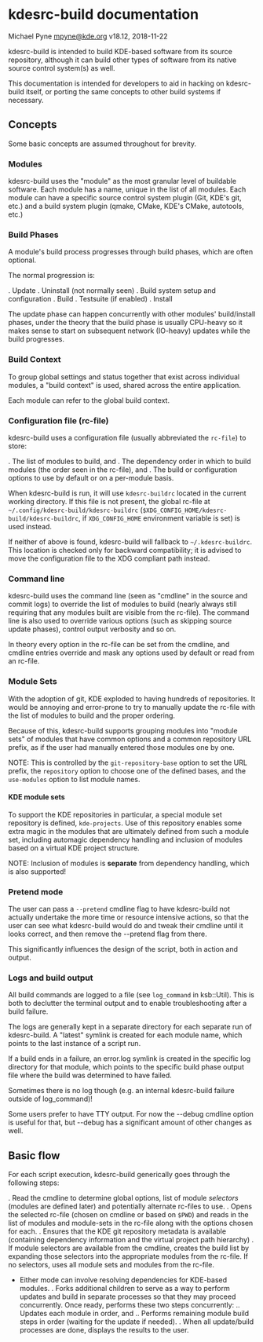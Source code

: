 <!--
SPDX-FileCopyrightText: 2018 Michael Pyne <mpyne@kde.org>
SPDX-License-Identifier: CC-BY-4.0
-->

# kdesrc-build documentation

Michael Pyne <mpyne@kde.org>
v18.12, 2018-11-22

kdesrc-build is intended to build KDE-based software from its source repository, although it can build
other types of software from its native source control system(s) as well.

This documentation is intended for developers to aid in hacking on kdesrc-build itself, or porting the same concepts
to other build systems if necessary.

## Concepts

Some basic concepts are assumed throughout for brevity.

### Modules

kdesrc-build uses the "module" as the most granular level of buildable
software. Each module has a name, unique in the list of all modules.
Each module can have a specific source control system plugin (Git,
KDE's git, etc.) and a build system plugin (qmake, CMake, KDE's
CMake, autotools, etc.)

### Build Phases

A module's build process progresses through build phases, which are often
optional.

The normal progression is:

. Update
. Uninstall (not normally seen)
. Build system setup and configuration
. Build
. Testsuite (if enabled)
. Install

The update phase can happen concurrently with other modules' build/install
phases, under the theory that the build phase is usually CPU-heavy so it makes
sense to start on subsequent network (IO-heavy) updates while the build
progresses.

### Build Context

To group global settings and status together that exist across individual
modules, a "build context" is used, shared across the entire application.

Each module can refer to the global build context.

### Configuration file (rc-file)

kdesrc-build uses a configuration file (usually abbreviated the `rc-file`) to
store:

. The list of modules to build, and
. The dependency order in which to build modules (the order seen in the rc-file), and
. The build or configuration options to use by default or on a per-module
basis.

When kdesrc-build is run, it will use `kdesrc-buildrc` located in the current
working directory. If this file is not present, the global rc-file at
`~/.config/kdesrc-build/kdesrc-buildrc`
(`$XDG_CONFIG_HOME/kdesrc-build/kdesrc-buildrc`, if `XDG_CONFIG_HOME`
environment variable is set) is used instead.

If neither of above is found, kdesrc-build will fallback to `~/.kdesrc-buildrc`.
This location is checked only for backward compatibility; it is advised to move
the configuration file to the XDG compliant path instead.

### Command line

kdesrc-build uses the command line (seen as "cmdline" in the source and commit
logs) to override the list of modules to build (nearly always still requiring
that any modules built are visible from the rc-file). The command line is also
used to override various options (such as skipping source update phases),
control output verbosity and so on.

In theory every option in the rc-file can be set from the cmdline, and cmdline
entries override and mask any options used by default or read from an rc-file.

### Module Sets

With the adoption of git, KDE exploded to having hundreds of repositories. It
would be annoying and error-prone to try to manually update the rc-file with
the list of modules to build and the proper ordering.

Because of this, kdesrc-build supports grouping modules into "module sets" of
modules that have common options and a common repository URL prefix, as if the
user had manually entered those modules one by one.

NOTE: This is controlled by the `git-repository-base` option to set the URL
prefix, the `repository` option to choose one of the defined bases, and the
`use-modules` option to list module names.

#### KDE module sets

To support the KDE repositories in particular, a special module set repository
is defined, `kde-projects`. Use of this repository enables some extra magic
in the modules that are ultimately defined from such a module set, including
automagic dependency handling and inclusion of modules based on a virtual KDE
project structure.

NOTE: Inclusion of modules is **separate** from dependency handling, which is
also supported!

### Pretend mode

The user can pass a `--pretend` cmdline flag to have kdesrc-build not
actually undertake the more time or resource intensive actions, so that the
user can see what kdesrc-build would do and tweak their cmdline until it looks
correct, and then remove the --pretend flag from there.

This significantly influences the design of the script, both in action and
output.

### Logs and build output

All build commands are logged to a file (see `log_command` in ksb::Util).
This is both to declutter the terminal output and to enable troubleshooting
after a build failure.

The logs are generally kept in a separate directory for each separate run of
kdesrc-build.  A "latest" symlink is created for each module name, which points
to the last instance of a script run.

If a build ends in a failure, an error.log symlink is created in the specific
log directory for that module, which points to the specific build phase output
file where the build was determined to have failed.

Sometimes there is no log though (e.g. an internal kdesrc-build failure outside
of log_command)!

Some users prefer to have TTY output. For now the --debug cmdline option is
useful for that, but --debug has a significant amount of other changes as well.

## Basic flow

For each script execution, kdesrc-build generically goes through the following
steps:

. Read the cmdline to determine global options, list of module *selectors*
(modules are defined later) and potentially alternate rc-files to use.
. Opens the selected rc-file (chosen on cmdline or based on `$PWD`) and reads
in the list of modules and module-sets in the rc-file along with the options
chosen for each.
. Ensures that the KDE git repository metadata is available (containing
dependency information and the virtual project path hierarchy)
. If module selectors are available from the cmdline, creates the build list by
expanding those selectors into the appropriate modules from the rc-file. If no
selectors, uses all module sets and modules from the rc-file.
  * Either mode can involve resolving dependencies for KDE-based modules.
. Forks additional children to serve as a way to perform updates and build in
separate processes so that they may proceed concurrently. Once ready, performs
these two steps concurrently:
.. Updates each module in order, and
.. Performs remaining module build steps in order (waiting for the update if
  needed).
. When all update/build processes are done, displays the results to the user.

